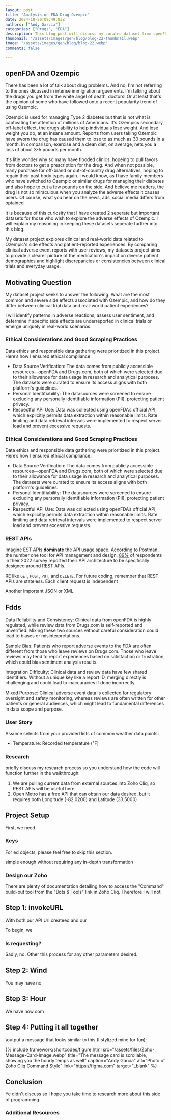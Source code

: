 ```yaml
---
layout: post
title: "Analysis on FDA Drug Ozempic"
date: 2024-10-26T09:49:03Z
authors: ["Andy Garcia"]
categories: ["Drugs", "EDA"]
description: This blog post will disucss my curated dataset from openFDA and webscrapped reviews on Ozempic from drugs.com.
thumbnail: "/assets/images/gen/blog/blog-22-thumbnail.webp"
image: "/assets/images/gen/blog/blog-22.webp"
comments: false

---
```


## openFDA and Ozempic

There has been a lot of talk about drug problems. And no, I'm not referring to the ones dicussed in intense immigration arguements. I'm talking about the drugs you get from the white angel of death, doctors! Or at least that's the opinion of some who have followed onto a recent popularity trend of using Ozempic. 

Ozempic is used for managing Type 2 diabetes but that is not what is captivating the attention of millions of Americans. It's Ozempics secondary, off-label effect, the drugs ability to help individuals lose weight. And lose weight you do, at an insane amount. Reports from users taking Ozempic have sworn the drug has caused them to lose to as much as 30 pounds in a month. In comparison, exercise and a clean diet, on average, nets you a loss of about 3-5 pounds per month.

It's litle wonder why so many have flooded clinics, hopeing to pull favors from doctors to get a prescription for the drug. And when not possible, many purchase for off-brand or out-of-country drug alternatives, hoping to regain their past body types again. I would know, as I have family members who have switched to Ozempic or similar drugs for managing their diabetes and also hope to cut a few pounds on the side. And believe me readers, the drug is not so miraculous when you analyze the adverse effects it causes users. Of course, what you hear on the news, ads, social media differs from optained 

It is because of this curiosity that I have created 2 seperate but important datasets for those who wish to explore the adverse effects of Ozempic. I will explain my reasoning in keeping these datasets seperate further into this blog.

My dataset project explores clinical and real-world data related to Ozempic's side effects and patient-reported experiences. By comparing clinical adverse event reports with user reviews, my datasets project aims to provide a clearer picture of the medication's impact on diverse patient demographics and highlight discrepancies or consistencies between clinical trials and everyday usage.

## Motivating Question

My dataset project seeks to answer the following: What are the most common and severe side effects associated with Ozempic, and how do they differ between clinical trial data and real-world patient experiences?

I will identify patterns in adverse reactions, assess user sentiment, and determine if specific side effects are underreported in clinical trials or emerge uniquely in real-world scenarios.

### Ethical Considerations and Good Scraping Practices

Data ethics and responsible data gathering were prioritized in this project. Here’s how I ensured ethical compliance:

- Data Source Verification: The data comes from publicly accessible resources—openFDA and Drugs.com, both of which were selected due to their allowance for data usage in research and analytical purposes. The datasets were curated to ensure its access aligns with both platform's guidelines.
- Personal Identifiability: The datasources were screened to ensure excluding any personally identifiable information (PII), protecting patient privacy.
- Respectful API Use: Data was collected using openFDA’s official API, which explicitly permits data extraction within reasonable limits. Rate limiting and data retrieval intervals were implemented to respect server load and prevent excessive requests.

### Ethical Considerations and Good Scraping Practices

Data ethics and responsible data gathering were prioritized in this project. Here’s how I ensured ethical compliance:

- Data Source Verification: The data comes from publicly accessible resources—openFDA and Drugs.com, both of which were selected due to their allowance for data usage in research and analytical purposes. The datasets were curated to ensure its access aligns with both platform's guidelines.
- Personal Identifiability: The datasources were screened to ensure excluding any personally identifiable information (PII), protecting patient privacy.
- Respectful API Use: Data was collected using openFDA’s official API, which explicitly permits data extraction within reasonable limits. Rate limiting and data retrieval intervals were implemented to respect server load and prevent excessive requests.




### REST APIs

Imagine EST APIs <strong>dominate</strong> the API usage space. According to Postman, the number one tool for API management and design, [89%](https://analyzingalpha.com/api-statistics) of respondents in their 2022 survey reported their API architecture to be specifically designed around REST APIs.

RE like ```GET```, ```POST```, ```PUT```, and ```DELETE```. For future coding, remember that REST APIs are stateless. Each client request is independent 


Another important JSON or XML.

## Fdds


Data Reliability and Consistency: Clinical data from openFDA is highly regulated, while review data from Drugs.com is self-reported and unverified. Mixing these two sources without careful consideration could lead to biases or misinterpretations.

Sample Bias: Patients who report adverse events to the FDA are often different from those who leave reviews on Drugs.com. Those who leave reviews may tend to report experiences based on satisfaction or frustration, which could bias sentiment analysis results.

Integration Difficulty: Clinical data and review data have few shared identifiers. Without a unique key like a report ID, merging directly is challenging and could lead to inaccuracies if done incorrectly.

Mixed Purpose: Clinical adverse event data is collected for regulatory oversight and safety monitoring, whereas reviews are often written for other patients or general audiences, which might lead to fundamental differences in data scope and purpose.


### User Story
Assume  selects from your provided lists of common weather data points:

- Temperature: Recorded temperature (°F)

### Research
briefly discuss my research process so you understand how the code will function further in the walkthrough:

1. We are pulling current data from external sources into Zoho Cliq, so REST APIs will be useful here
2. Open Metro has a free API that can obtain our data desired, but it requires both Longitude (-82.0200) and Latitude (33.5000)

## Project Setup

First, we need

###  Keys

For ed objects, please feel free to skip this section.

simple enough without requiring any in-depth transformation 

### Design our Zoho

There are plenty of documentation detailing how to access the "Command" build-out tool from the "Bots & Tools" link in Zoho Cliq. Therefore I will not 

## Step 1: invokeURL

With both our API Url createed and our 

To begin, we 

### Is requesting?

Sadly, no. Other this process for any other parameters desired.

## Step 2: Wind

You may have no

## Step 3: Hour

We have now com

## Step 4: Putting it all together

\output a message that looks similar to this (I stylized mine for fun):

{% include framework/shortcodes/figure.html src="/assets/files/Zoho-Message-Card-Image.webp" title="The message card is scrollable, showing you the hourly temps as well" caption="Andy Garcia" alt="Photo of Zoho Cliq Command Style" link="https://figma.com" target="_blank" %}


## Conclusion


Ye didn't discuss so I hope you take time to research more about this side of programming. 

### Additional Resources
